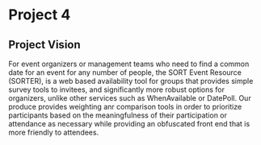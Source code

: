 # Project 4

## Project Vision

For event organizers or management teams who need to find a common date for an event for any number of people, the SORT Event Resource (SORTER), is a web based availability tool for groups that provides simple survey tools to invitees, and significantly more robust options for organizers, unlike other services such as WhenAvailable or DatePoll. Our produce provides weighting anr comparison tools in order to prioritize participants based on the meaningfulness of their participation or attendance as necessary while providing an obfuscated front end that is more friendly to attendees.
